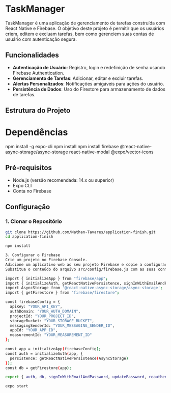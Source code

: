 # TaskManager

TaskManager é uma aplicação de gerenciamento de tarefas construída com React Native e Firebase. O objetivo deste projeto é permitir que os usuários criem, editem e excluam tarefas, bem como gerenciem suas contas de usuário com autenticação segura.

## Funcionalidades

- **Autenticação de Usuário**: Registro, login e redefinição de senha usando Firebase Authentication.
- **Gerenciamento de Tarefas**: Adicionar, editar e excluir tarefas.
- **Alertas Personalizados**: Notificações amigáveis para ações do usuário.
- **Persistência de Dados**: Uso do Firestore para armazenamento de dados de tarefas.

## Estrutura do Projeto

# Dependências 

npm install -g expo-cli
npm install
npm install firebase @react-native-async-storage/async-storage react-native-modal @expo/vector-icons


## Pré-requisitos

- Node.js (versão recomendada: 14.x ou superior)
- Expo CLI
- Conta no Firebase

## Configuração

### 1. Clonar o Repositório

```sh
git clone https://github.com/Nathan-Tavares/application-finish.git
cd application-finish

npm install

3. Configurar o Firebase
Crie um projeto no Firebase Console.
Adicione um aplicativo web ao seu projeto Firebase e copie a configuração do Firebase.
Substitua o conteúdo do arquivo src/config/firebase.js com as suas configurações do Firebase:

import { initializeApp } from "firebase/app";
import { initializeAuth, getReactNativePersistence, signInWithEmailAndPassword, updatePassword, reauthenticateWithCredential } from "firebase/auth";
import AsyncStorage from '@react-native-async-storage/async-storage';
import { getFirestore } from "firebase/firestore";

const firebaseConfig = {
  apiKey: "YOUR_API_KEY",
  authDomain: "YOUR_AUTH_DOMAIN",
  projectId: "YOUR_PROJECT_ID",
  storageBucket: "YOUR_STORAGE_BUCKET",
  messagingSenderId: "YOUR_MESSAGING_SENDER_ID",
  appId: "YOUR_APP_ID",
  measurementId: "YOUR_MEASUREMENT_ID"
};

const app = initializeApp(firebaseConfig);
const auth = initializeAuth(app, {
  persistence: getReactNativePersistence(AsyncStorage)
});
const db = getFirestore(app);

export { auth, db, signInWithEmailAndPassword, updatePassword, reauthenticateWithCredential };

expo start


